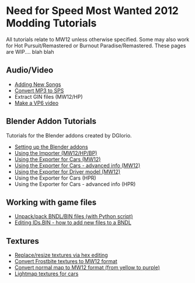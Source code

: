 # Need for Speed Most Wanted 2012 Modding Tutorials

All tutorials relate to MW12 unless otherwise specified. Some may also work for Hot Pursuit/Remastered or Burnout Paradise/Remastered. These pages are WIP.... blah blah

## Audio/Video

*   [Adding New Songs](https://mwhex.github.io/mwtutorials/tutorials/mw12_addingnewsongs)
*   [Convert MP3 to SPS](https://mwhex.github.io/mwtutorials/tutorials/mw12_convertmp3tosps)
*   Extract GIN files (MW12/HP)
*   [Make a VP6 video](https://docs.google.com/document/d/1cWixdtZoze0gFzjdvDWnO1KvY95xCXdtWFIevV11U0o/)
    

## Blender Addon Tutorials

Tutorials for the Blender addons created by DGIorio.

*   [Setting up the Blender addons](https://mwhex.github.io/mwtutorials/tutorials/How%20to%20setup%20Blender%20Addons%20for%20MW12%2C%20HPR%2C%20BP.pdf)
*   [Using the Importer (MW12/HP/BP)](https://mwhex.github.io/mwtutorials/tutorials/Using%20NFS%20MW%202012%2C%20HP%2C%20BP%20Importer%20Blender%20addon.pdf)
*   [Using the Exporter for Cars (MW12)](https://mwhex.github.io/mwtutorials/tutorials/Using%20NFS%20MW%202012%20Exporter%20(for%20cars).pdf)
*   [Using the Exporter for Cars - advanced info (MW12)](https://mwhex.github.io/mwtutorials/tutorials/Using%20NFS%20MW%202012%20Exporter%20(Advanced%20-%20for%20cars).pdf)
*   [Using the Exporter for Driver model (MW12)](https://docs.google.com/document/d/1B0si343Dlq5t6a986T7UvfWue4les909XTV6-lSv0XM/)
*   Using the Exporter for Cars (HPR)
*   Using the Exporter for Cars - advanced info (HPR)
    

## Working with game files

*   [Unpack/pack BNDL/BIN files (with Python script)](https://mwhex.github.io/mwtutorials/tutorials/Unpack%20and%20repack%20BNDL.pdf)
*   [Editing IDs.BIN - how to add new files to a BNDL](https://docs.google.com/document/d/130G3sr7ViusbKG20o5dv4m73qyI2hBuCdLjaF7DksLI/)
    

## Textures

*   [Replace/resize textures via hex editing](https://docs.google.com/document/d/1LJ2NhcJJAmN4Fb64gI0YwnkhDV7dbfFxcsE45uc1XF8/)
*   [Convert Frostbite textures to MW12 format](https://docs.google.com/document/d/1Vnkh6KUKRsRuvF3hgzDCstrWYNZtxrKpL_RExi8Nh50/)
*   [Convert normal map to MW12 format (from yellow to purple)](https://docs.google.com/document/d/1ODIssUZLoK5XVGvy9hQFeUnP5K8mZVfsi4rCQPNAjPA/)
*   [Lightmap textures for cars](https://mwhex.github.io/mwtutorials/tutorials/Lightmap%20Textures%20Tutorial.pdf)
